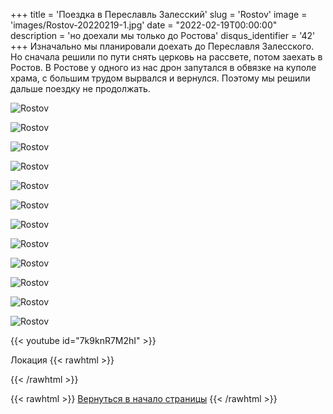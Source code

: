 +++
title = 'Поездка в Переславль Залесский'
slug = 'Rostov'
image = 'images/Rostov-20220219-1.jpg'
date = "2022-02-19T00:00:00"
description = 'но доехали мы только до Ростова'
disqus_identifier = '42'
+++
Изначально мы планировали доехать до Переславля Залесского. Но сначала решили по пути снять церковь на рассвете, потом заехать в Ростов. В Ростове у одного из нас дрон запутался в обвязке на куполе храма, с большим трудом вырвался и вернулся. Поэтому мы решили дальше поездку не продолжать.

![Rostov](/images/Rostov-20220219-2.jpg)

![Rostov](/images/Rostov-20220219-3.jpg)

![Rostov](/images/Rostov-20220219-4.jpg)

![Rostov](/images/Rostov-20220219-5.jpg)

![Rostov](/images/Rostov-20220219-6.jpg)

![Rostov](/images/Rostov-20220219-7.jpg)

![Rostov](/images/Rostov-20220219-8.jpg)

![Rostov](/images/Rostov-20220219-9.jpg)

![Rostov](/images/Rostov-20220219-10.jpg)

![Rostov](/images/Rostov-20220219-11.jpg)

![Rostov](/images/Rostov-20220219-12.jpg)

![Rostov](/images/Rostov-20220219-13.jpg)

{{< youtube id="7k9knR7M2hI" >}}

Локация
{{< rawhtml >}}
<script type="text/javascript" charset="utf-8" async src="https://api-maps.yandex.ru/services/constructor/1.0/js/?um=constructor%3Aa8bd008f5689c8eb66181cf75e03a009cf9f1313271482cd4fcccc4a21646e78&amp;width=500&amp;height=400&amp;lang=ru_RU&amp;scroll=true"></script>
{{< /rawhtml >}}

{{< rawhtml >}}
<a href="#">Вернуться в начало страницы</a>
{{< /rawhtml >}}
